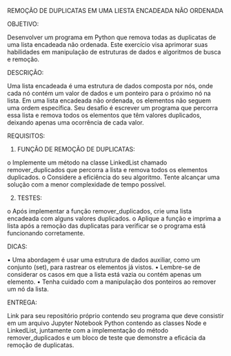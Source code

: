 REMOÇÃO DE DUPLICATAS EM UMA LIESTA ENCADEADA NÃO ORDENADA 

OBJETIVO:

Desenvolver um programa em Python que remova todas as duplicatas de uma lista encadeada não ordenada. Este exercício 
visa aprimorar suas habilidades em manipulação de estruturas de dados e algoritmos de busca e remoção.

DESCRIÇÃO:

Uma lista encadeada é uma estrutura de dados composta por nós, onde cada nó contém um valor de dados e um ponteiro para
o próximo nó na lista. Em uma lista encadeada não ordenada, os elementos não seguem uma ordem específica. Seu desafio é 
escrever um programa que percorra essa lista e remova todos os elementos que têm valores duplicados, deixando apenas uma 
ocorrência de cada valor.

REQUISITOS:

1.	FUNÇÃO DE REMOÇÃO DE DUPLICATAS:
   
  o	Implemente um método na classe LinkedList chamado remover_duplicados que percorra a lista e remova todos os elementos duplicados.
  o	Considere a eficiência do seu algoritmo. Tente alcançar uma solução com a menor complexidade de tempo possível.

2.	TESTES:
   
   o	Após implementar a função remover_duplicados, crie uma lista encadeada com alguns valores duplicados.
   o	Aplique a função e imprima a lista após a remoção das duplicatas para verificar se o programa está funcionando corretamente.
   
DICAS:

  •	Uma abordagem é usar uma estrutura de dados auxiliar, como um conjunto (set), para rastrear os elementos já vistos.
  •	Lembre-se de considerar os casos em que a lista está vazia ou contém apenas um elemento.
  •	Tenha cuidado com a manipulação dos ponteiros ao remover um nó da lista.

ENTREGA:

Link para seu repositório próprio contendo seu programa que deve consistir em um arquivo Jupyter Notebook Python contendo as 
classes Node e LinkedList, juntamente com a implementação do método remover_duplicados e um bloco de teste que demonstre a eficácia
da remoção de duplicatas.


